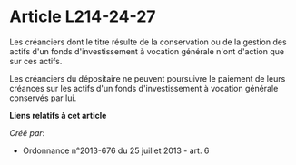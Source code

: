 # Article L214-24-27

Les créanciers dont le titre résulte de la conservation ou de la gestion des actifs d'un fonds d'investissement à vocation
générale n'ont d'action que sur ces actifs. 

Les créanciers du dépositaire ne peuvent poursuivre le paiement de leurs créances sur les actifs d'un fonds d'investissement
à vocation générale conservés par lui.

**Liens relatifs à cet article**

_Créé par_:

  - Ordonnance n°2013-676 du 25 juillet 2013 - art. 6
